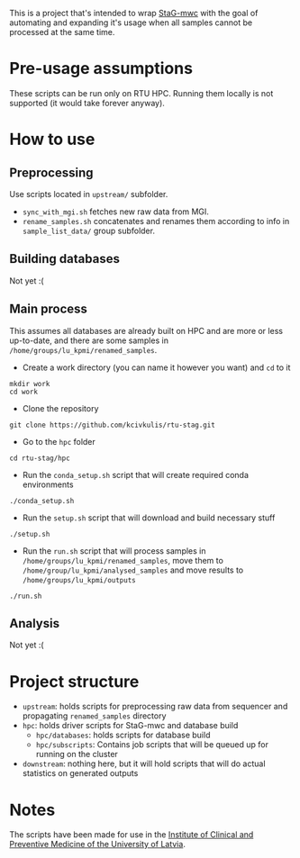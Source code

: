 This is a project that's intended to wrap [StaG-mwc](https://github.com/ctmrbio/stag-mwc) with the goal of automating and expanding it's usage when all samples cannot be processed at the same time.

# Pre-usage assumptions

These scripts can be run only on RTU HPC. Running them locally is not supported (it would take forever anyway).

# How to use

## Preprocessing

Use scripts located in `upstream/` subfolder.

* `sync_with_mgi.sh` fetches new raw data from MGI.
* `rename_samples.sh` concatenates and renames them according to info in `sample_list_data/` group subfolder.

## Building databases

Not yet :(

## Main process

This assumes all databases are already built on HPC and are more or less up-to-date, and there are some samples in `/home/groups/lu_kpmi/renamed_samples`.

* Create a work directory (you can name it however you want) and `cd` to it
```
mkdir work
cd work
```
* Clone the repository
```
git clone https://github.com/kcivkulis/rtu-stag.git
```
* Go to the `hpc` folder
```
cd rtu-stag/hpc
```
* Run the `conda_setup.sh` script that will create required conda environments
```
./conda_setup.sh
```
* Run the `setup.sh` script that will download and build necessary stuff
```
./setup.sh
```
* Run the `run.sh` script that will process samples in `/home/groups/lu_kpmi/renamed_samples`, move them to `/home/group/lu_kpmi/analysed_samples` and move results to `/home/groups/lu_kpmi/outputs`
```
./run.sh
```

## Analysis

Not yet :(

# Project structure

* `upstream`: holds scripts for preprocessing raw data from sequencer and propagating `renamed_samples` directory
* `hpc`: holds driver scripts for StaG-mwc and database build
  * `hpc/databases`: holds scripts for database build
  * `hpc/subscripts`: Contains job scripts that will be queued up for running on the cluster
* `downstream`: nothing here, but it will hold scripts that will do actual statistics on generated outputs

# Notes

The scripts have been made for use in the [Institute of Clinical and Preventive Medicine of the University of Latvia](https://www.kpmi.lu.lv/en-gb/).
